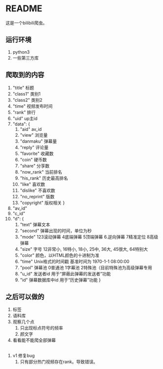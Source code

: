 # README
这是一个bilibili爬虫。

## 运行环境
1. python3
2. 一些第三方库

## 爬取到的内容
1. "title" 标题
2. "class1" 类别1
3. "class2" 类别2
4. "time" 视频发布时间
5. "rank" 排行
6. "uid" up主id
7. "data": {
    1. "aid" av_id
    2. "view" 浏览量
    3. "danmaku" 弹幕量
    4. "reply" 评论量
    5. "favorite" 收藏数
    6. "coin" 硬币数
    7. "share" 分享数
    8. "now_rank" 当前排名
    9. "his_rank" 历史最高排名
    10. "like" 喜欢数
    11. "dislike" 不喜欢数
    12. "no_reprint" 版数
    13. "copyright" 版权相关
    }
8. "av_id" 
9. "c_id"
10. "d": {
    1. "text" 弹幕文本
    2. "second" 弹幕出现的时间，单位为秒
    3. "mode" 123滚动弹幕 4底端弹幕 5顶端弹幕 6.逆向弹幕 7精准定位 8高级弹幕
    4. "size" 字号 12非常小, 16特小, 18小, 25中, 36大, 45很大, 64特别大
    5. "color" 颜色，以HTML颜色的十进制为准
    6. "time" Unix格式的时间戳 基准时间为 1970-1-1 08:00:00
    7. "pool" 弹幕池 0普通池 1字幕池 2特殊池（目前特殊池为高级弹幕专用
    8. "u_id" 发送者id 用于“屏蔽此弹幕的发送者”功能
    9. "id" 弹幕数据库中id 用于“历史弹幕”功能
}

## 之后可以做的
1. 标签
2. 语料库
3. 观察几个点
    1. 只出现标点符号的频率
    2. 颜文字
4. 看看能不能爬全部弹幕

## 
1. v1 修复bug
    1. 只有部分热门视频存在rank。导致错误。
